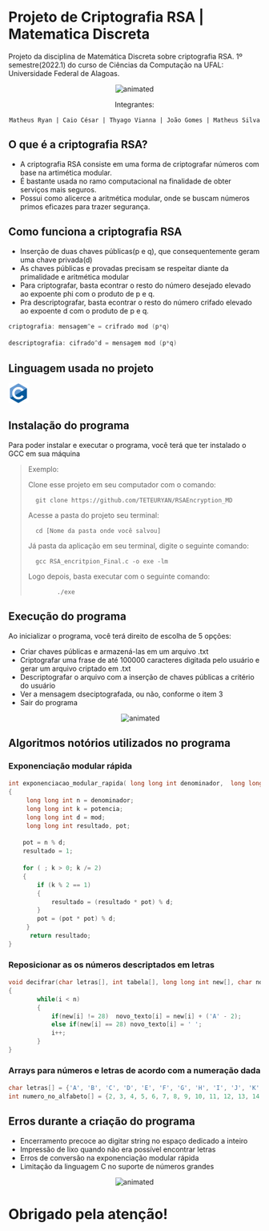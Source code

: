 # Projeto de Criptografia RSA | Matematica Discreta
Projeto da disciplina de Matemática Discreta sobre criptografia RSA. 1º semestre(2022.1) do curso de Ciências da Computação na UFAL: Universidade Federal de Alagoas.
<p align="center">
  <img src="https://user-images.githubusercontent.com/91018438/204195385-acc6fcd4-05a7-4f25-87d1-cb7d5cc5c852.png" alt="animated" />
</p>

<center>
Integrantes:

  
    Matheus Ryan | Caio César | Thyago Vianna | João Gomes | Matheus Silva
 </center>
  
  

## O que é a criptografia RSA?
* A criptografia RSA consiste em uma forma de criptografar números com base na artimética modular.
* É bastante usada no ramo computacional na finalidade de obter serviços mais seguros.
* Possui como alicerce a aritmética modular, onde se buscam números primos eficazes para trazer segurança.

## Como funciona a criptografia RSA
* Inserção de duas chaves públicas(p e q), que consequentemente geram uma chave privada(d)
* As chaves públicas e provadas precisam se respeitar diante da primalidade e aritmética modular
* Para criptografar, basta econtrar o resto do número desejado elevado ao expoente phi com o produto de p e q.
* Pra descriptografar, basta econtrar o resto do número crifado elevado ao expoente d com o produto de p e q.

```c
criptografia: mensagem^e = crifrado mod (p*q)

descriptografia: cifrado^d = mensagem mod (p*q)

```		
<h2>Linguagem usada no projeto</h2>
<a href="https://www.cprogramming.com/" target="_blank" rel="noreferrer"> <img src="https://raw.githubusercontent.com/devicons/devicon/master/icons/c/c-original.svg" alt="c" width="40" height="40"/> </a> </p>

## Instalação do programa

<p> Para poder instalar e executar o programa, você terá que ter instalado o GCC em sua máquina

> Exemplo:
>
> Clone esse projeto em seu computador com o comando:
> ```
> 	git clone https://github.com/TETEURYAN/RSAEncryption_MD
> ```
> Acesse a pasta do projeto seu terminal:
> ```
> 	cd [Nome da pasta onde você salvou]
> ```
> Já pasta da aplicação em seu terminal, digite o seguinte comando:
> ```
> 	gcc RSA_encritpion_Final.c -o exe -lm
> ```
> 	Logo depois, basta executar com o seguinte comando:
> ```
>         ./exe
  </p>


## Execução do programa
<p> Ao inicializar o programa, você terá direito de escolha de 5 opções:
  
* Criar chaves públicas e armazená-las em um arquivo .txt
* Criptografar uma frase de até 100000 caracteres digitada pelo usuário e gerar um arquivo criptado em .txt
* Descriptografar o arquivo com a inserção de chaves públicas a critério do usuário
* Ver a mensagem dseciptografada, ou não, conforme o item 3
* Sair do programa
  <p align="center">
  <img src="https://user-images.githubusercontent.com/91018438/204197425-1a4b0e67-4a5e-4e71-b263-142ad27a81e7.png" alt="animated" />
</p>

## Algoritmos notórios utilizados no programa

### Exponenciação modular rápida
```c
int exponenciacao_modular_rapida( long long int denominador,  long long int potencia,  long long int mod)
{
     long long int n = denominador;
     long long int k = potencia;
     long long int d = mod;
     long long int resultado, pot;

    pot = n % d;
    resultado = 1;

    for ( ; k > 0; k /= 2) 
    {
        if (k % 2 == 1) 
        {
            resultado = (resultado * pot) % d;
        }
        pot = (pot * pot) % d;
     }
      return resultado;
}
```

### Reposicionar as os números descriptados em letras
```c
void decifrar(char letras[], int tabela[], long long int new[], char novo_texto[], long long int n, int i)
{
        while(i < n)
        { 
            if(new[i] != 28)  novo_texto[i] = new[i] + ('A' - 2);
            else if(new[i] == 28) novo_texto[i] = ' ';
            i++;
	    }
}
```
### Arrays para números e letras de acordo com a numeração dada

```c
char letras[] = {'A', 'B', 'C', 'D', 'E', 'F', 'G', 'H', 'I', 'J', 'K', 'L', 'M', 'N', 'O', 'P', 'Q', 'R', 'S', 'T', 'U', 'V', 'W', 'X', 'Y', 'Z', ' '};
int numero_no_alfabeto[] = {2, 3, 4, 5, 6, 7, 8, 9, 10, 11, 12, 13, 14, 15, 16, 17, 18, 19, 20, 21, 22, 23, 24, 25, 26, 27, 28};
```
## Erros durante a criação do programa

* Encerramento precoce ao digitar string no espaço dedicado a inteiro
* Impressão de lixo quando não era possível encontrar letras
* Erros de conversão na exponenciação modular rápida
* Limitação da linguagem C no suporte de números grandes

<p align="center">
  <img src="https://user-images.githubusercontent.com/91018438/204663649-24e7168c-3eb6-4589-9bcb-10bfa45e1b82.png" alt="animated" />
</p>

# Obrigado pela atenção!
